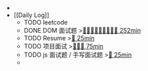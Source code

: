 -
- [[Daily Log]]
	- TODO leetcode
	- DONE DOM 面试题 >[🍅🍅🍅🍅🍅🍅🍅🍅🍅 252min](#agenda-pomo://?t=f-1694224583993-1500%2Cf-1694270105977-1500%2Cf-1694272891068-1500%2Cf-1694275795414-1500%2Cf-1694327322542-1500%2Cp-1694328832188-710%2Cf-1694353065100-1500%2Cf-1694355083147-1500%2Cf-1694357116427-1500%2Cp-1694359348549-870%2Cf-1694399773253-1500)
	- TODO Resume >[🍅 25min](#agenda-pomo://?t=f-1693489649815-1500)
	- TODO 项目面试 >[🍅🍅🍅 75min](#agenda-pomo://?t=f-1693275449682-1500%2Cf-1693277387661-1500%2Cf-1693281684836-1500)
	- TODO js 面试题 / 手写面试题 >[🍅 25min](#agenda-pomo://?t=f-1694402120959-1500)
	-